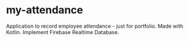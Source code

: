 # my-attendance
Application to record employee attendance - just for portfolio. Made with Kotlin. Implement Firebase Realtime Database.

